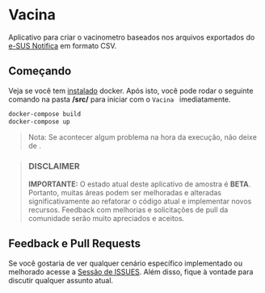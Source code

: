 # Vacina

Aplicativo para criar o vacinometro baseados nos arquivos exportados do [e-SUS Notifica](https://notifica.saude.gov.br/) em formato CSV.


## Começando

Veja se você tem [instalado](https://docs.docker.com/docker-for-windows/install/) docker. Após isto, você pode rodar o seguinte comando na pasta **/src/** para iniciar com o `Vacina ` imediatamente.

```powershell
docker-compose build
docker-compose up
```


>Nota: Se acontecer algum problema na hora da execução, não deixe de .

> ### DISCLAIMER
>
> **IMPORTANTE:** O estado atual deste aplicativo de amostra é **BETA**. Portanto, muitas áreas podem ser melhoradas e alteradas significativamente ao refatorar o código atual e implementar novos recursos. Feedback com melhorias e solicitações de pull da comunidade serão muito apreciados e aceitos.

## Feedback e Pull Requests

Se você gostaria de ver qualquer cenário específico implementado ou melhorado acesse a [Sessão de ISSUES](https://github.com/cleytonferrari/vacina/issues). Além disso, fique à vontade para discutir qualquer assunto atual.
